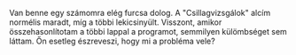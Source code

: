 Van benne egy számomra elég furcsa dolog.
A "Csillagvizsgálok" alcím normélis maradt, míg a többi lekicsinyült. Visszont, amikor összehasonlítotam a többi lappal a programot, semmilyen külömbséget sem láttam.
Őn esetleg észreveszi, hogy mi a probléma vele?
